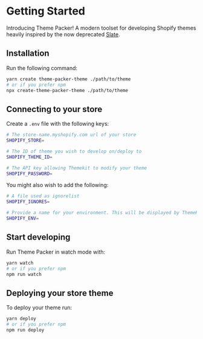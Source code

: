 # Getting Started

Introducing Theme Packer! A modern toolset for developing Shopify themes heavily inspired by the now deprecated [Slate](https://github.com/Shopify/slate).

## Installation

Run the following command:

```bash
yarn create theme-packer-theme ./path/to/theme
# or if you prefer npm
npx create-theme-packer-theme ./path/to/theme
```

## Connecting to your store

Create a `.env` file with the following keys:
```bash
# The store-name.myshopify.com url of your store
SHOPIFY_STORE=

# The ID of theme you wish to develop on/deploy to
SHOPIFY_THEME_ID=

# The API key allowing Themekit to modify your theme
SHOPIFY_PASSWORD=
```

You might also wish to add the following:
```bash
# A file used as ignorelist
SHOPIFY_IGNORES=

# Provide a name for your environment. This will be displayed by ThemeKit
SHOPIFY_ENV=
```

## Start developing

Run Theme Packer in watch mode with:

```bash
yarn watch
# or if you prefer npm
npm run watch
```

## Deploying your store theme

To deploy your theme run:

```bash
yarn deploy
# or if you prefer npm
npm run deploy
```
